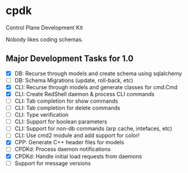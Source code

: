 # cpdk
Control Plane Development Kit

Nobody likes coding schemas.

## Major Development Tasks for 1.0
- [x] DB: Recurse through models and create schema using sqlalchemy
- [ ] DB: Schema Migrations (update, roll-back, etc)
- [x] CLI: Recurse through models and generate classes for cmd.Cmd
- [x] CLI: Create RedShell daemon & process CLI commands
- [ ] CLI: Tab completion for show commands
- [ ] CLI: Tab completion for delete commands
- [ ] CLI: Type verification
- [ ] CLI: Support for boolean parameters
- [ ] CLI: Support for non-db commands (arp cache, intefaces, etc)
- [ ] CLI: Use cmd2 module and add support for color!
- [x] CPP: Generate C++ header files for models
- [ ] CPDKd: Process daemon notifications
- [x] CPDKd: Handle initial load requests from daemons
- [ ] Support for message versions